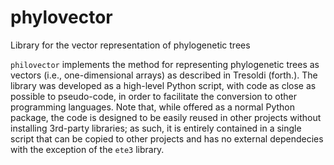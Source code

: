 # phylovector

Library for the vector representation of phylogenetic trees

`philovector` implements the method for representing phylogenetic trees as vectors (i.e., one-dimensional arrays) as described in Tresoldi (forth.). The library was developed as a high-level Python script, with code as close as possible to pseudo-code, in order to facilitate the conversion to other programming languages. Note that, while offered as a normal Python package, the code is designed to be easily reused in other projects without installing 3rd-party libraries; as such, it is entirely contained in a single script that can be copied to other projects and has no external dependecies with the exception of the `ete3` library.